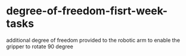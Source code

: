 # degree-of-freedom-fisrt-week-tasks
additional degree of freedom provided to the robotic arm to enable the gripper to rotate 90 degree 
